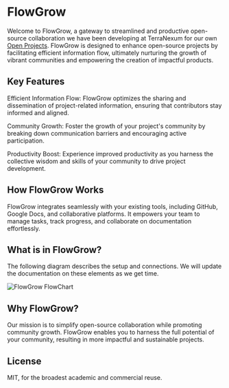 # FlowGrow

Welcome to FlowGrow, a gateway to streamlined and productive open-source collaboration we have been developing at TerraNexum for our own [Open Projects](https://opencollective.com/terranexum). FlowGrow is designed to enhance open-source projects by facilitating efficient information flow, ultimately nurturing the growth of vibrant communities and empowering the creation of impactful products.

## Key Features

Efficient Information Flow: FlowGrow optimizes the sharing and dissemination of project-related information, ensuring that contributors stay informed and aligned.

Community Growth: Foster the growth of your project's community by breaking down communication barriers and encouraging active participation.

Productivity Boost: Experience improved productivity as you harness the collective wisdom and skills of your community to drive project development.

## How FlowGrow Works

FlowGrow integrates seamlessly with your existing tools, including GitHub, Google Docs, and collaborative platforms. It empowers your team to manage tasks, track progress, and collaborate on documentation effortlessly.

## What is in FlowGrow?

The following diagram describes the setup and connections. We will update the documentation on these elements as we get time.

![FlowGrow FlowChart](https://github.com/terranexum/FlowGrow/blob/main/TN%20Task%20and%20Comms%20Workflow.png?raw=true)

## Why FlowGrow?

Our mission is to simplify open-source collaboration while promoting community growth. FlowGrow enables you to harness the full potential of your community, resulting in more impactful and sustainable projects.

## License

MIT, for the broadest academic and commercial reuse.
